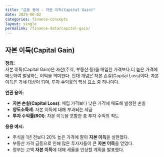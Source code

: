 ```yaml
---
title: "금융 용어 - 자본 이득(Capital Gain)"
date: 2025-06-02
categories: finance-concepts
layout: single
permalink: /finance-data/capital-gain/
---
```


## 자본 이득(Capital Gain)

**정의:**  
자본 이득(Capital Gain)은 자산(주식, 부동산 등)을 매입한 가격보다 더 높은 가격에 매도하여 발생하는 이익을 의미한다. 반대 개념은 자본 손실(Capital Loss)이다. 자본 이득은 과세 대상이 되며, 투자 수익률의 핵심 요소 중 하나이다.

**연관 용어:**  
- **자본 손실(Capital Loss)**: 매입 가격보다 낮은 가격에 매도해 발생한 손실  
- **양도소득세**: 자본 이득에 대해 부과되는 세금  
- **투자 수익률(ROI)**: 자본 이득을 포함한 총 투자 수익의 척도  

**응용 예시:**  
- 주식을 1년 전보다 20% 높은 가격에 팔아 **자본 이득**을 실현했다.  
- 부동산 가격 급등으로 인해 많은 투자자들이 큰 **자본 이득**을 얻었다.  
- 정부는 고액 **자본 이득**에 대해 세율을 인상할 계획을 발표했다.  
